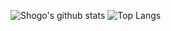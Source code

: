 ![Shogo's github stats](https://github-readme-stats.vercel.app/api?username=shogo-makishima)
![Top Langs](https://github-readme-stats.vercel.app/api/top-langs/?username=shogo-makishima&layout=compact&hide=c)
